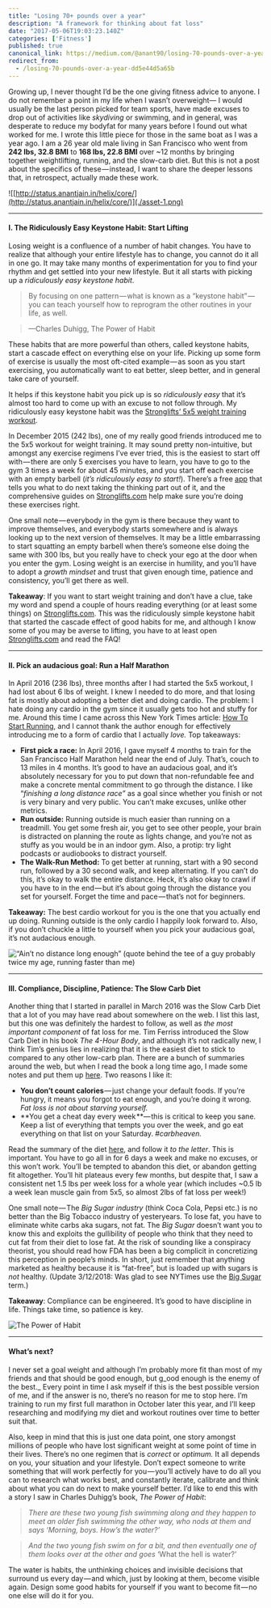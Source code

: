 ```yaml
---
title: "Losing 70+ pounds over a year"
description: "A framework for thinking about fat loss"
date: "2017-05-06T19:03:23.140Z"
categories: ['Fitness']
published: true
canonical_link: https://medium.com/@anant90/losing-70-pounds-over-a-year-dd5e44d5a65b
redirect_from:
  - /losing-70-pounds-over-a-year-dd5e44d5a65b
---
```


Growing up, I never thought I’d be the one giving fitness advice to anyone. I do not remember a point in my life when I wasn’t overweight— I would usually be the last person picked for team sports, have made excuses to drop out of activities like _skydiving_ or swimming, and in general, was desperate to reduce my bodyfat for many years before I found out what worked for me. I wrote this little piece for those in the same boat as I was a year ago. I am a 26 year old male living in San Francisco who went from **242 lbs, 32.8 BMI** to **168 lbs, 22.8 BMI** over ~12 months by bringing together weightlifting, running, and the slow-carb diet. But this is not a post about the specifics of these — instead, I want to share the deeper lessons that, in retrospect, actually made these work.

![[http://status.anantjain.in/helix/core/](http://status.anantjain.in/helix/core/)](./asset-1.png)

---

#### I. The Ridiculously Easy Keystone Habit: Start Lifting

Losing weight is a confluence of a number of habit changes. You have to realize that although your entire lifestyle has to change, you cannot do it all in one go. It may take many months of experimentation for you to find your rhythm and get settled into your new lifestyle. But it all starts with picking up a _ridiculously easy keystone habit_.

> By focusing on one pattern — what is known as a “keystone habit” — you can teach yourself how to reprogram the other routines in your life, as well.

> —Charles Duhigg, The Power of Habit

These habits that are more powerful than others, called keystone habits, start a cascade effect on everything else on your life. Picking up some form of exercise is usually the most oft-cited example — as soon as you start exercising, you automatically want to eat better, sleep better, and in general take care of yourself.

It helps if this keystone habit you pick up is so _ridiculously easy_ that it’s almost too hard to come up with an excuse to not follow through. My ridiculously easy keystone habit was the [Stronglifts’ 5x5 weight training workout](https://stronglifts.com/5x5/).

In December 2015 (242 lbs), one of my really good friends introduced me to the 5x5 workout for weight training. It may sound pretty non-intuitive, but amongst any exercise regimens I’ve ever tried, this is the easiest to start off with — there are only 5 exercises you have to learn, you have to go to the gym 3 times a week for about 45 minutes, and you start off each exercise with an empty barbell (_it’s ridiculously easy to start!_). There’s a free [app](https://stronglifts.com/apps/) that tells you what to do next taking the thinking part out of it, and the comprehensive guides on [Stronglifts.com](https://stronglifts.com/) help make sure you’re doing these exercises right.

One small note — everybody in the gym is there because they want to improve themselves, and everybody starts somewhere and is always looking up to the next version of themselves. It may be a little embarrassing to start squatting an empty barbell when there’s someone else doing the same with 300 lbs, but you really have to check your ego at the door when you enter the gym. Losing weight is an exercise in humility, and you’ll have to adopt a _growth mindset_ and trust that given enough time, patience and consistency, you’ll get there as well.

**Takeaway**: If you want to start weight training and don’t have a clue, take my word and spend a couple of hours reading everything (or at least some things) on [Stronglifts.com](https://stronglifts.com/5x5/). This was the ridiculously simple keystone habit that started the cascade effect of good habits for me, and although I know some of you may be averse to lifting, you have to at least open [Stronglifts.com](https://stronglifts.com/5x5/) and read the FAQ!

---

#### II. Pick an audacious goal: Run a Half Marathon

In April 2016 (236 lbs), three months after I had started the 5x5 workout, I had lost about 6 lbs of weight. I knew I needed to do more, and that losing fat is mostly about adopting a better diet and doing cardio. The problem: I hate doing any cardio in the gym since it usually gets too hot and stuffy for me. Around this time I came across this New York Times article: [How To Start Running](https://www.nytimes.com/well/guides/how-to-start-running), and I cannot thank the author enough for effectively introducing me to a form of cardio that I actually _love._ Top takeaways:

-   **First pick a race:** In April 2016, I gave myself 4 months to train for the San Francisco Half Marathon held near the end of July. That’s, couch to 13 miles in 4 months. It’s good to have an audacious goal, and it’s absolutely necessary for you to put down that non-refundable fee and make a concrete mental commitment to go through the distance. I like “_finishing a long distance race”_ as a goal since whether you finish or not is very binary and very public. You can’t make excuses, unlike other metrics.
-   **Run outside:** Running outside is much easier than running on a treadmill. You get some fresh air, you get to see other people, your brain is distracted on planning the route as lights change, and you’re not as stuffy as you would be in an indoor gym. Also, a protip: try light podcasts or audiobooks to distract yourself.
-   **The Walk-Run Method:** To get better at running, start with a 90 second run, followed by a 30 second walk, and keep alternating. If you can’t do this, it’s okay to walk the entire distance. Heck, it’s also okay to crawl if you have to in the end — but it’s about going through the distance you set for yourself. Forget the time and pace — that’s not for beginners.

**Takeaway:** The best cardio workout for you is the one that you actually end up doing. Running outside is the only cardio I happily look forward to. Also, if you don’t chuckle a little to yourself when you pick your audacious goal, it’s not audacious enough.

![**“Ain’t no distance long enough”** (quote behind the tee of a guy probably twice my age, running faster than me)](./asset-2.gif)

---

#### III. Compliance, Discipline, Patience: The Slow Carb Diet

Another thing that I started in parallel in March 2016 was the Slow Carb Diet that a lot of you may have read about somewhere on the web. I list this last, but this one was definitely the hardest to follow, as well as _the most important component_ of fat loss for me. Tim Ferriss introduced the Slow Carb Diet in his book _The 4-Hour Body_, and although it’s not radically new, I think Tim’s genius lies in realizing that it is the easiest diet to stick to compared to any other low-carb plan. There are a bunch of summaries around the web, but when I read the book a long time ago, I made some notes and put them up [here](https://www.commonlounge.com/discussion/62384879d50b4a8b80bf5c729323f753/main). Two reasons I like it:

-   **You don’t count calories** — just change your default foods. If you’re hungry, it means you forgot to eat enough, and you’re doing it wrong. _Fat loss is not about starving yourself._
-   **You get a cheat day every week **— this is critical to keep you sane. Keep a list of everything that tempts you over the week, and go eat everything on that list on your Saturday. _#carbheaven._

Read the summary of the diet [here](https://anantjain.dev/the-slow-carb-diet-cb6950a2ca8), and follow it _to the letter_. This is important. You have to go all in for 6 days a week and make no excuses, or this won’t work. You’ll be tempted to abandon this diet, or abandon getting fit altogether. You’ll hit plateaus every few months, but despite that, I saw a consistent net 1.5 lbs per week loss for a whole year (which includes ~0.5 lb a week lean muscle gain from 5x5, so almost 2lbs of fat loss per week!)

One small note — The _Big Sugar industry_ (think Coca Cola, Pepsi etc.) is no better than the Big Tobacco industry of yesteryears. To lose fat, you have to eliminate white carbs aka sugars, not fat. The _Big Sugar_ doesn’t want you to know this and exploits the gullibility of people who think that they need to cut fat from their diet to lose fat. At the risk of sounding like a conspiracy theorist, you should read how FDA has been a big complicit in concretizing this perception in people’s minds. In short, just remember that anything marketed as healthy because it is “fat-free”, but is loaded up with sugars is _not_ healthy. (Update 3/12/2018: Was glad to see NYTimes use the [Big Sugar](https://www.nytimes.com/2018/03/11/opinion/sugar-industry-health.html) term.)

**Takeaway**: Compliance can be engineered. It’s good to have discipline in life. Things take time, so patience is key.

![The Power of Habit](./asset-3.jpeg)

---

#### What’s next?

I never set a goal weight and although I’m probably more fit than most of my friends and that should be good enough, but g_ood enough is the enemy of the best._ Every point in time I ask myself if this is the best possible version of me, and if the answer is no, there’s no reason for me to stop here. I’m training to run my first full marathon in October later this year, and I’ll keep researching and modifying my diet and workout routines over time to better suit that.

Also, keep in mind that this is just one data point, one story amongst millions of people who have lost significant weight at some point of time in their lives. There’s no one regimen that is _correct_ or _optimum._ It all depends on you, your situation and your lifestyle. Don’t expect someone to write something that will work perfectly for you — you’ll actively have to do all you can to research what works best, and constantly iterate, calibrate and think about what you can do next to make yourself better. I’d like to end this with a story I saw in Charles Duhigg’s book, _The Power of Habit_:

> _There are these two young fish swimming along and they happen to meet an older fish swimming the other way, who nods at them and says ‘Morning, boys. How’s the water?’_

> _And the two young fish swim on for a bit, and then eventually one of them looks over at the other and goes_ ‘What the hell is water?’

The water is habits, the unthinking choices and invisible decisions that surround us every day — and which, just by looking at them, become visible again. Design some good habits for yourself if you want to become fit — no one else will do it for you.
